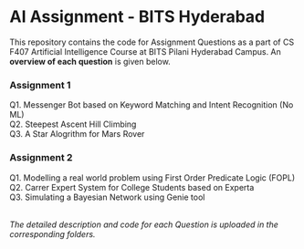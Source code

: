 # AI Assignment - BITS Hyderabad

This repository contains the code for Assignment Questions as a part of CS F407 Artificial Intelligence Course at BITS Pilani Hyderabad Campus. 
An **overview of each question** is given below.

### Assignment 1 <br />
  Q1. Messenger Bot based on Keyword Matching and Intent Recognition (No ML) <br />
  Q2. Steepest Ascent Hill Climbing <br />
  Q3. A Star Alogrithm for Mars Rover <br />
### Assignment 2 <br />
  Q1. Modelling a real world problem using First Order Predicate Logic (FOPL) <br />
  Q2. Carrer Expert System for College Students based on Experta <br />
  Q3. Simulating a Bayesian Network using Genie tool <br />

<br />
<html>
  <i>The detailed description and code for each Question is uploaded in the corresponding folders.</i>
</html>  
